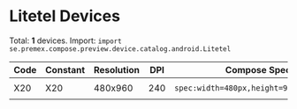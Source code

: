 # Litetel Devices

Total: **1** devices. Import: `import se.premex.compose.preview.device.catalog.android.Litetel`

| Code | Constant | Resolution | DPI | Compose Spec | Preview Usage |
|------|----------|------------|-----|-------------|---------------|
| X20 | X20 | 480x960 | 240 | `spec:width=480px,height=960px,dpi=240` | `@Preview(device = Litetel.X20)` |

<!-- Generated automatically. Do not edit manually. -->
